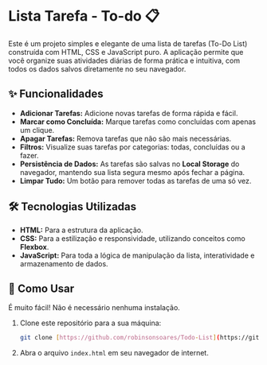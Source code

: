 # Lista Tarefa - To-do 📋

Este é um projeto simples e elegante de uma lista de tarefas (To-Do List) construída com HTML, CSS e JavaScript puro. A aplicação permite que você organize suas atividades diárias de forma prática e intuitiva, com todos os dados salvos diretamente no seu navegador.

## ✨ Funcionalidades

- **Adicionar Tarefas:** Adicione novas tarefas de forma rápida e fácil.
- **Marcar como Concluída:** Marque tarefas como concluídas com apenas um clique.
- **Apagar Tarefas:** Remova tarefas que não são mais necessárias.
- **Filtros:** Visualize suas tarefas por categorias: todas, concluídas ou a fazer.
- **Persistência de Dados:** As tarefas são salvas no **Local Storage** do navegador, mantendo sua lista segura mesmo após fechar a página.
- **Limpar Tudo:** Um botão para remover todas as tarefas de uma só vez.

## 🛠️ Tecnologias Utilizadas

- **HTML:** Para a estrutura da aplicação.
- **CSS:** Para a estilização e responsividade, utilizando conceitos como **Flexbox**.
- **JavaScript:** Para toda a lógica de manipulação da lista, interatividade e armazenamento de dados.

## 🚀 Como Usar

É muito fácil! Não é necessário nenhuma instalação.

1.  Clone este repositório para a sua máquina:
    ```bash
    git clone [https://github.com/robinsonsoares/Todo-List](https://github.com/robinsonsoares/Todo-List)
    ```
2.  Abra o arquivo `index.html` em seu navegador de internet.
